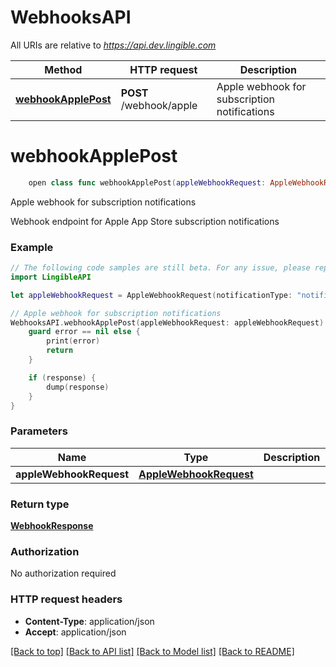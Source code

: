 # WebhooksAPI

All URIs are relative to *https://api.dev.lingible.com*

Method | HTTP request | Description
------------- | ------------- | -------------
[**webhookApplePost**](WebhooksAPI.md#webhookapplepost) | **POST** /webhook/apple | Apple webhook for subscription notifications


# **webhookApplePost**
```swift
    open class func webhookApplePost(appleWebhookRequest: AppleWebhookRequest, completion: @escaping (_ data: WebhookResponse?, _ error: Error?) -> Void)
```

Apple webhook for subscription notifications

Webhook endpoint for Apple App Store subscription notifications

### Example
```swift
// The following code samples are still beta. For any issue, please report via http://github.com/OpenAPITools/openapi-generator/issues/new
import LingibleAPI

let appleWebhookRequest = AppleWebhookRequest(notificationType: "notificationType_example", transactionId: "transactionId_example", receiptData: "receiptData_example", environment: "environment_example") // AppleWebhookRequest | 

// Apple webhook for subscription notifications
WebhooksAPI.webhookApplePost(appleWebhookRequest: appleWebhookRequest) { (response, error) in
    guard error == nil else {
        print(error)
        return
    }

    if (response) {
        dump(response)
    }
}
```

### Parameters

Name | Type | Description  | Notes
------------- | ------------- | ------------- | -------------
 **appleWebhookRequest** | [**AppleWebhookRequest**](AppleWebhookRequest.md) |  | 

### Return type

[**WebhookResponse**](WebhookResponse.md)

### Authorization

No authorization required

### HTTP request headers

 - **Content-Type**: application/json
 - **Accept**: application/json

[[Back to top]](#) [[Back to API list]](../README.md#documentation-for-api-endpoints) [[Back to Model list]](../README.md#documentation-for-models) [[Back to README]](../README.md)

